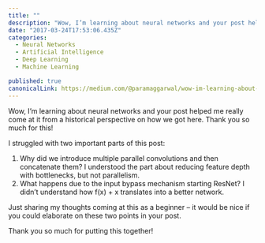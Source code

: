 ```yaml
---
title: ""
description: "Wow, I’m learning about neural networks and your post helped me really come at it from a historical perspective on how we got here. Thank you so much for this! Just sharing my thoughts coming at this…"
date: "2017-03-24T17:53:06.435Z"
categories: 
  - Neural Networks
  - Artificial Intelligence
  - Deep Learning
  - Machine Learning

published: true
canonicalLink: https://medium.com/@paramaggarwal/wow-im-learning-about-neural-networks-and-your-post-helped-me-really-come-at-it-from-a-historical-ada0934ce6e7
---
```


Wow, I’m learning about neural networks and your post helped me really come at it from a historical perspective on how we got here. Thank you so much for this!

I struggled with two important parts of this post:

1.  Why did we introduce multiple parallel convolutions and then concatenate them? I understood the part about reducing feature depth with bottlenecks, but not parallelism.
2.  What happens due to the input bypass mechanism starting ResNet? I didn’t understand how f(x) + x translates into a better network.

Just sharing my thoughts coming at this as a beginner – it would be nice if you could elaborate on these two points in your post.

Thank you so much for putting this together!